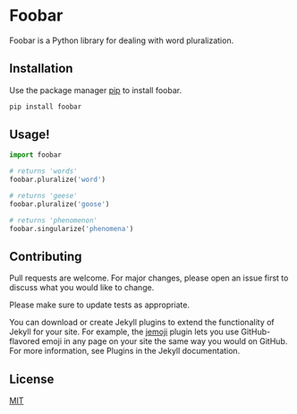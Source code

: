 # Foobar

Foobar is a Python library for dealing with word pluralization.

## Installation

Use the package manager [pip](https://pip.pypa.io/en/stable/) to install foobar.

```bash
pip install foobar
```

## Usage!

```python
import foobar

# returns 'words'
foobar.pluralize('word')

# returns 'geese'
foobar.pluralize('goose')

# returns 'phenomenon'
foobar.singularize('phenomena')
```

## Contributing

Pull requests are welcome. For major changes, please open an issue first
to discuss what you would like to change.

Please make sure to update tests as appropriate.

You can download or create Jekyll plugins to extend the functionality of Jekyll for your site. For example, the [jemoji](jemohi.com) plugin lets you use GitHub-flavored emoji in any page on your site the same way you would on GitHub. For more information, see Plugins in the Jekyll documentation.

## License

[MIT](https://choosealicense.com/licenses/mit/)
